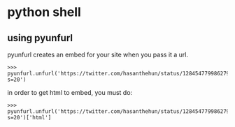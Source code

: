 # python shell

## using pyunfurl
pyunfurl creates an embed for your site when you pass it a url.
```
>>> pyunfurl.unfurl('https://twitter.com/hasanthehun/status/1284547799862792199?s=20')
```
in order to get html to embed, you must do:
```
>>> pyunfurl.unfurl('https://twitter.com/hasanthehun/status/1284547799862792199?s=20')['html']
```
